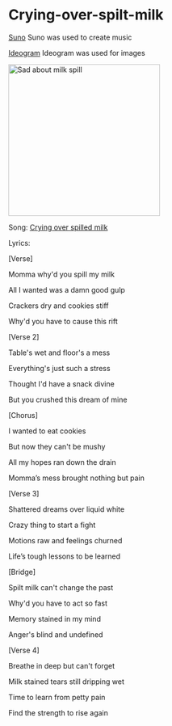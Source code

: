 # Crying-over-spilt-milk

[Suno](https://suno.com/create) 
Suno was used to create music


[Ideogram](https://ideogram.ai/t/explore)
Ideogram was used for images

<img src="" alt="Sad about milk spill" style="width:300px;"/>

Song: [Crying over spilled milk](https://drive.google.com/file/d/1b3jAwhzmkUN4RibDu0RmMBh40OoeyEBw/view?usp=sharing)


Lyrics:


[Verse]

Momma why'd you spill my milk

All I wanted was a damn good gulp

Crackers dry and cookies stiff

Why'd you have to cause this rift


[Verse 2]

Table's wet and floor's a mess

Everything's just such a stress

Thought I'd have a snack divine

But you crushed this dream of mine


[Chorus]

I wanted to eat cookies

But now they can't be mushy

All my hopes ran down the drain

Momma’s mess brought nothing but pain


[Verse 3]

Shattered dreams over liquid white

Crazy thing to start a fight

Motions raw and feelings churned

Life’s tough lessons to be learned


[Bridge]

Spilt milk can't change the past

Why'd you have to act so fast

Memory stained in my mind

Anger's blind and undefined


[Verse 4]

Breathe in deep but can't forget

Milk stained tears still dripping wet

Time to learn from petty pain

Find the strength to rise again
